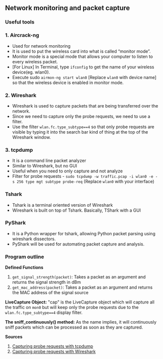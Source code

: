 ## Network monitoring and packet capture

### Useful tools

### 1. Aircrack-ng

* Used for network monitoring
* It is used to put the wireless card into what is called “monitor mode”.  
* Monitor mode is a special mode that allows your computer to listen to every wireless packet.
* [For Linux] In Terminal, type `ifconfig` to get the name of your wireless device(eg. wlan0).
* Execute sudo `airmon-ng start wlan0` [Replace `wlan0` with device name] so that the wireless device is enabled in monitor mode.

### 2. Wireshark

* Wireshark is used to capture packets that are being transferred over the network.
* Since we need to capture only the probe requests, we need to use a filter.
* Use the filter `wlan.fc.type_subtype==4` so that only probe requests are visible by typing it into the search bar kind of thing at the top of the Wireshark window.

### 3. tcpdump

* It is a command line packet analyzer
* Similar to Wireshark, but no GUI
* Useful when you need to only capture and not analyze
* Filter for probe requests - `sudo tcpdump -w traffic.pcap -i wlan0 -e -s 256 type mgt subtype probe-req` (Replace `wlan0` with your interface)

### Tshark
* Tshark is a terminal oriented version of Wireshark
* Wireshark is built on top of Tshark. Basically, TShark with a GUI

### PyShark
* It is a Python wrapper for tshark, allowing Python packet parsing using wireshark dissectors.
* PyShark will be used for automating packet capture and analysis. 

### Program outline

__Defined Functions__

1. `get_signal_strength(packet)`: Takes a packet as an argument and returns the signal strength in dBm
2. `get_mac_address(packet)`: Takes a packet as an argument and returns the MAC address of the signal source

__LiveCapture Object:__  "cap" is the LiveCapture object which will capture all the traffic on `mon0` but will keep only the probe requests due to the `wlan.fc.type_subtype==4` display filter. 

__The sniff_continuously() method:__ As the name implies, it will continuously sniff packets which can be processed as soon as they are captured. 

__Sources__

1. [Capturing probe requests with tcpdump](https://robinhenniges.com/capture-wifi-wlan-802-11-probe-request-with-tcpdump/)
2. [Capturing probe requests with Wireshark](https://www.willhackforsushi.com/papers/80211_Pocket_Reference_Guide.pdf)
